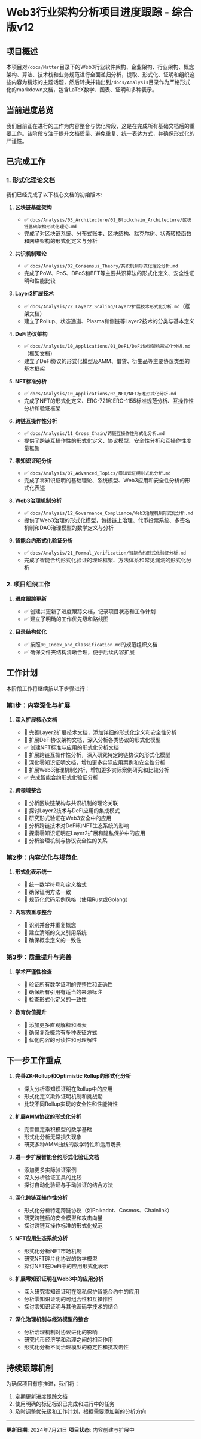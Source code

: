 # Web3行业架构分析项目进度跟踪 - 综合版v12

## 项目概述

本项目对`/docs/Matter`目录下的Web3行业软件架构、企业架构、行业架构、概念架构、算法、技术栈和业务规范进行全面递归分析，提取、形式化、证明和组织这些内容为精炼的主题话题，然后转换并输出到`/docs/Analysis`目录作为严格形式化的markdown文档，包含LaTeX数学、图表、证明和多种表示。

## 当前进度总览

我们目前正在进行的工作为内容整合与优化阶段，这是在完成所有基础文档后的重要工作。该阶段专注于提升文档质量、避免重复、统一表达方式，并确保形式化的严谨性。

## 已完成工作

### 1. 形式化理论文档

我们已经完成了以下核心文档的初始版本:

1. **区块链基础架构**
   - ✅ `docs/Analysis/03_Architecture/01_Blockchain_Architecture/区块链基础架构形式化理论.md`
   - 完成了对区块链系统、分布式账本、区块结构、默克尔树、状态转换函数和网络架构的形式化定义与分析

2. **共识机制理论**
   - ✅ `docs/Analysis/02_Consensus_Theory/共识机制形式化理论分析.md`
   - 完成了PoW、PoS、DPoS和BFT等主要共识算法的形式化定义、安全性证明和性能比较

3. **Layer2扩展技术**
   - ✅ `docs/Analysis/22_Layer2_Scaling/Layer2扩展技术形式化分析.md`（框架文档）
   - 建立了Rollup、状态通道、Plasma和侧链等Layer2技术的分类与基本定义

4. **DeFi协议架构**
   - ✅ `docs/Analysis/10_Applications/01_DeFi/DeFi协议架构形式化分析.md`（框架文档）
   - 建立了DeFi协议的形式化模型及AMM、借贷、衍生品等主要协议类型的基本框架

5. **NFT标准分析**
   - ✅ `docs/Analysis/10_Applications/02_NFT/NFT标准形式化分析.md`
   - 完成了NFT的形式化定义、ERC-721和ERC-1155标准规范分析、互操作性分析和验证框架

6. **跨链互操作性分析**
   - ✅ `docs/Analysis/11_Cross_Chain/跨链互操作性形式化分析.md`
   - 提供了跨链互操作性的形式化定义、协议模型、安全性分析和互操作性度量框架

7. **零知识证明分析**
   - ✅ `docs/Analysis/07_Advanced_Topics/零知识证明形式化分析.md`
   - 完成了零知识证明的基础理论、系统模型、Web3应用和安全性分析的形式化表述

8. **Web3治理机制分析**
   - ✅ `docs/Analysis/12_Governance_Compliance/Web3治理机制形式化分析.md`
   - 提供了Web3治理的形式化模型，包括链上治理、代币投票系统、多签名机制和DAO治理模型的数学定义与分析

9. **智能合约形式化验证分析**
   - ✅ `docs/Analysis/21_Formal_Verification/智能合约形式化验证分析.md`
   - 完成了智能合约形式化验证的理论框架、方法体系和常见漏洞的形式化分析

### 2. 项目组织工作

1. **进度跟踪更新**
   - ✅ 创建并更新了进度跟踪文档，记录项目状态和工作计划
   - ✅ 建立了明确的工作优先级和路线图

2. **目录结构优化**
   - ✅ 按照`00_Index_and_Classification.md`的规范组织文档
   - ✅ 确保文件夹结构清晰合理，便于后续内容扩展

## 工作计划

本阶段工作将继续按以下步骤进行：

### 第1步：内容深化与扩展

1. **深入扩展核心文档**
   - 🔄 完善Layer2扩展技术文档，添加详细的形式化定义和安全性分析
   - 🔄 扩展DeFi协议架构文档，深入分析各类协议的形式化模型
   - ✅ 创建NFT标准与应用的形式化分析文档
   - 🔄 扩展跨链互操作性分析，深入研究特定跨链协议的形式化模型
   - 🔄 深化零知识证明文档，增加更多实际应用案例和安全性分析
   - 🔄 扩展Web3治理机制分析，增加更多实际案例研究和比较分析
   - ✅ 完成智能合约形式化验证分析

2. **跨领域整合**
   - 🔄 分析区块链架构与共识机制的理论关联
   - 🔄 探讨Layer2技术与DeFi应用的集成模式
   - 🔄 研究形式验证在Web3安全中的应用
   - 🔄 分析跨链技术对DeFi和NFT生态系统的影响
   - 🔄 探索零知识证明在Layer2扩展和隐私保护中的应用
   - 🔄 分析治理机制与协议安全性的关系

### 第2步：内容优化与规范化

1. **形式化表示统一**
   - 🔄 统一数学符号和定义格式
   - 🔄 确保证明方法一致
   - 🔄 规范化代码示例风格（使用Rust或Golang）

2. **内容去重与整合**
   - 🔄 识别并合并重复概念
   - 🔄 建立清晰的交叉引用系统
   - 🔄 确保概念定义的一致性

### 第3步：质量提升与完善

1. **学术严谨性检查**
   - 🔄 验证所有数学证明的完整性和正确性
   - 🔄 确保所有引用有适当的来源标注
   - 🔄 检查形式化定义的一致性

2. **教育价值提升**
   - 🔄 添加更多直观解释和图表
   - 🔄 确保复杂概念有多种表征方式
   - 🔄 优化内容的可读性和可理解性

## 下一步工作重点

1. **完善ZK-Rollup和Optimistic Rollup的形式化分析**
   - 深入分析零知识证明在Rollup中的应用
   - 形式化定义欺诈证明机制和挑战期
   - 比较不同Rollup实现的安全性和性能特性

2. **扩展AMM协议的形式化分析**
   - 完善恒定乘积模型的数学基础
   - 形式化分析无常损失现象
   - 研究多种AMM曲线的数学特性和适用场景

3. **进一步扩展智能合约形式化验证文档**
   - 添加更多实际验证案例
   - 深入分析验证工具的比较
   - 探讨自动化验证与手动验证的结合方法

4. **深化跨链互操作性分析**
   - 形式化分析特定跨链协议（如Polkadot、Cosmos、Chainlink）
   - 研究跨链桥的安全模型和攻击向量
   - 探讨跨链互操作标准的形式化规范

5. **NFT应用生态系统分析**
   - 形式化分析NFT市场机制
   - 研究NFT碎片化协议的数学模型
   - 探讨NFT在DeFi中的应用形式化表示

6. **扩展零知识证明在Web3中的应用分析**
   - 深入研究零知识证明在隐私保护智能合约中的应用
   - 分析零知识证明的可组合性和互操作性
   - 探讨零知识证明与其他密码学技术的结合

7. **深化治理机制与经济模型的整合**
   - 分析治理机制对协议进化的影响
   - 研究代币经济学和治理之间的相互作用
   - 形式化分析不同治理模型的稳定性和抗攻击性

## 持续跟踪机制

为确保项目有序推进，我们将：

1. 定期更新进度跟踪文档
2. 使用明确的标记标识已完成和进行中的任务
3. 及时调整优先级和工作计划，根据需要添加新的分析方向

---

**更新日期**: 2024年7月21日
**项目状态**: 内容创建与扩展中

